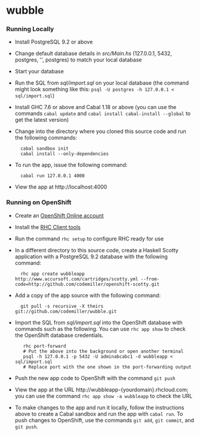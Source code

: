 wubble
================

### Running Locally

* Install PostgreSQL 9.2 or above 

* Change default database details in _src/Main.hs_ (127.0.0.1, 5432, postgres, '', postgres) to match your local database 

* Start your database

* Run the SQL from _sql/import.sql_  on your local database (the command might look something like this: `psql -U postgres -h 127.0.0.1 < sql/import.sql`)

* Install GHC 7.6 or above and Cabal 1.18 or above (you can use the commands `cabal update` and `cabal install cabal-install --global` to get the latest version)

* Change into the directory where you cloned this source code and run the following commands:

        cabal sandbox init
        cabal install --only-dependencies
 
* To run the app, issue the following command:

        cabal run 127.0.0.1 4000

* View the app at http://localhost:4000

 
### Running on OpenShift

* Create an [OpenShift Online account](https://www.openshift.com/app/account/new)

* Install the [RHC Client tools](https://www.openshift.com/developers/rhc-client-tools-install)

* Run the command `rhc setup` to configure RHC ready for use

* In a different directory to this source code, create a Haskell Scotty application with a PostgreSQL 9.2 database with the following command:

        rhc app create wubbleapp http://www.accursoft.com/cartridges/scotty.yml --from-code=http://github.com/codemiller/openshift-scotty.git

* Add a copy of the app source with the following command:

        git pull -s recursive -X theirs git://github.com/codemiller/wubble.git

* Import the SQL from _sql/import.sql_ into the OpenShift database with commands such as the following. You can use `rhc app show` to check the OpenShift database credentials.

         rhc port-forward 
         # Put the above into the background or open another terminal
         psql -h 127.0.0.1 -p 5432 -U adminabcabc1 -d wubbleapp < sql/import.sql 
         # Replace port with the one shown in the port-forwarding output

* Push the new app code to OpenShift with the command `git push`

* View the app at the URL http://wubbleapp-{yourdomain}.rhcloud.com; you can use the command `rhc app show -a wubbleapp` to check the URL

* To make changes to the app and run it locally, follow the instructions above to create a Cabal sandbox and run the app with `cabal run`. To push changes to OpenShift, use the commands `git add`, `git commit`, and `git push`.

